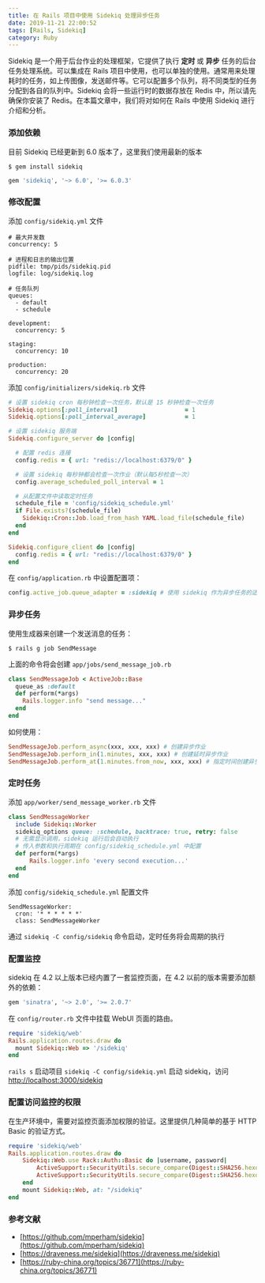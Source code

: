 ```yaml
---
title: 在 Rails 项目中使用 Sidekiq 处理异步任务
date: 2019-11-21 22:00:52
tags: [Rails, Sidekiq]
category: Ruby
---
```


Sidekiq 是一个用于后台作业的处理框架，它提供了执行 **定时** 或 **异步** 任务的后台任务处理系统。可以集成在 Rails 项目中使用，也可以单独的使用。通常用来处理耗时的任务，如上传图像，发送邮件等。它可以配置多个队列，将不同类型的任务分配到各自的队列中。Sidekiq 会将一些运行时的数据存放在 Redis 中，所以请先确保你安装了 Redis。在本篇文章中，我们将对如何在 Rails 中使用 Sidekiq 进行介绍和分析。

<!-- more -->

### 添加依赖
目前 Sidekiq 已经更新到 6.0 版本了，这里我们使用最新的版本
```Shell
$ gem install sidekiq
```
```Ruby
gem 'sidekiq', '~> 6.0', '>= 6.0.3'
```

### 修改配置
添加 `config/sidekiq.yml` 文件
```YML
# 最大并发数
concurrency: 5

# 进程和日志的输出位置
pidfile: tmp/pids/sidekiq.pid
logfile: log/sidekiq.log

# 任务队列
queues:
  - default
  - schedule

development:
  concurrency: 5

staging:
  concurrency: 10

production:
  concurrency: 20
```
添加 `config/initializers/sidekiq.rb` 文件
```Ruby
# 设置 sidekiq cron 每秒钟检查一次任务，默认是 15 秒钟检查一次任务
Sidekiq.options[:poll_interval]                   = 1
Sidekiq.options[:poll_interval_average]           = 1

# 设置 sidekiq 服务端
Sidekiq.configure_server do |config|

  # 配置 redis 连接
  config.redis = { url: "redis://localhost:6379/0" }

  # 设置 sidekiq 每秒钟都会检查一次作业（默认每5秒检查一次）
  config.average_scheduled_poll_interval = 1

  # 从配置文件中读取定时任务
  schedule_file = 'config/sidekiq_schedule.yml'
  if File.exists?(schedule_file)
    Sidekiq::Cron::Job.load_from_hash YAML.load_file(schedule_file)
  end
end

Sidekiq.configure_client do |config|
  config.redis = { url: "redis://localhost:6379/0" }
end
```
在 `config/application.rb` 中设置配置项：
```Ruby
config.active_job.queue_adapter = :sidekiq # 使用 sidekiq 作为异步任务的适配器
```

### 异步任务
使用生成器来创建一个发送消息的任务：
```Shell
$ rails g job SendMessage
```
上面的命令将会创建 `app/jobs/send_message_job.rb`
```Ruby
class SendMessageJob < ActiveJob::Base
  queue_as :default
  def perform(*args)
    Rails.logger.info "send message..."
  end
end
```
如何使用：
```Ruby
SendMessageJob.perform_async(xxx, xxx, xxx) # 创建异步作业
SendMessageJob.perform_in(1.minutes, xxx, xxx) # 创建延时异步作业
SendMessageJob.perform_at(1.minutes.from_now, xxx, xxx) # 指定时间创建异步作业
```

### 定时任务
添加 `app/worker/send_message_worker.rb` 文件
```Ruby
class SendMessageWorker
  include Sidekiq::Worker
  sidekiq_options queue: :schedule, backtrace: true, retry: false
  # 无需显示调用，sidekiq 运行后会自动执行
  # 传入参数和执行周期在 config/sidekiq_schedule.yml 中配置
  def perform(*args)
      Rails.logger.info 'every second execution...'
  end
end
```
添加 `config/sidekiq_schedule.yml` 配置文件
```YML
SendMessageWorker:
  cron: '* * * * * *'
  class: SendMessageWorker
```
通过 `sidekiq -C config/sidekiq` 命令启动，定时任务将会周期的执行

### 配置监控
sidekiq 在 4.2 以上版本已经内置了一套监控页面，在 4.2 以前的版本需要添加额外的依赖：
```Ruby
gem 'sinatra', '~> 2.0', '>= 2.0.7'
```
在 `config/router.rb` 文件中挂载 WebUI 页面的路由。
```Ruby
require 'sidekiq/web'
Rails.application.routes.draw do
  mount Sidekiq::Web => '/sidekiq'
end
```
`rails s` 启动项目 `sidekiq -C config/sidekiq.yml` 启动 sidekiq，访问 [http://localhost:3000/sidekiq](http://localhost:3000/sidekiq)

### 配置访问监控的权限
在生产环境中，需要对监控页面添加权限的验证。这里提供几种简单的基于 HTTP Basic 的验证方式。
```Ruby
require 'sidekiq/web'
Rails.application.routes.draw do
    Sidekiq::Web.use Rack::Auth::Basic do |username, password|
        ActiveSupport::SecurityUtils.secure_compare(Digest::SHA256.hexdigest(username), Digest::SHA256.hexdigest('admin')) &
        ActiveSupport::SecurityUtils.secure_compare(Digest::SHA256.hexdigest(password), Digest::SHA256.hexdigest('123456'))
    end
    mount Sidekiq::Web, at: "/sidekiq"
end
```

### 参考文献
* [https://github.com/mperham/sidekiq](https://github.com/mperham/sidekiq)
* [https://draveness.me/sidekiq](https://draveness.me/sidekiq)
* [https://ruby-china.org/topics/36771](https://ruby-china.org/topics/36771)
